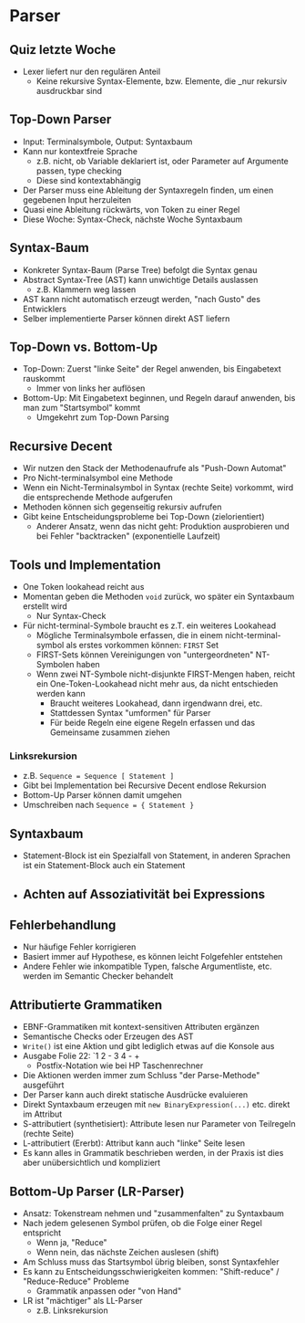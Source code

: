 # Parser

## Quiz letzte Woche
- Lexer liefert nur den regulären Anteil
    - Keine rekursive Syntax-Elemente, bzw. Elemente, die _nur rekursiv ausdruckbar sind

## Top-Down Parser
- Input: Terminalsymbole, Output: Syntaxbaum
- Kann nur kontextfreie Sprache
    - z.B. nicht, ob Variable deklariert ist, oder Parameter auf Argumente passen, type checking
    - Diese sind kontextabhängig
- Der Parser muss eine Ableitung der Syntaxregeln finden, um einen gegebenen Input herzuleiten
- Quasi eine Ableitung rückwärts, von Token zu einer Regel
- Diese Woche: Syntax-Check, nächste Woche Syntaxbaum

## Syntax-Baum
- Konkreter Syntax-Baum (Parse Tree) befolgt die Syntax genau
- Abstract Syntax-Tree (AST) kann unwichtige Details auslassen
    - z.B. Klammern weg lassen
- AST kann nicht automatisch erzeugt werden, "nach Gusto" des Entwicklers
- Selber implementierte Parser können direkt AST liefern

## Top-Down vs. Bottom-Up
- Top-Down: Zuerst "linke Seite" der Regel anwenden, bis Eingabetext rauskommt
    - Immer von links her auflösen
- Bottom-Up: Mit Eingabetext beginnen, und Regeln darauf anwenden, bis man zum "Startsymbol" kommt
    - Umgekehrt zum Top-Down Parsing

## Recursive Decent
- Wir nutzen den Stack der Methodenaufrufe als "Push-Down Automat"
- Pro Nicht-terminalsymbol eine Methode
- Wenn ein Nicht-Terminalsymbol in Syntax (rechte Seite) vorkommt, wird die entsprechende Methode aufgerufen
- Methoden können sich gegenseitig rekursiv aufrufen
- Gibt keine Entscheidungsprobleme bei Top-Down (zielorientiert)
    - Anderer Ansatz, wenn das nicht geht: Produktion ausprobieren und bei Fehler "backtracken" (exponentielle Laufzeit)

## Tools und Implementation
- One Token lookahead reicht aus
- Momentan geben die Methoden `void` zurück, wo später ein Syntaxbaum erstellt wird
    - Nur Syntax-Check
- Für nicht-terminal-Symbole braucht es z.T. ein weiteres Lookahead
    - Mögliche Terminalsymbole erfassen, die in einem nicht-terminal-symbol als erstes vorkommen können: `FIRST` Set
    - FIRST-Sets können Vereinigungen von "untergeordneten" NT-Symbolen haben
    - Wenn zwei NT-Symbole nicht-disjunkte FIRST-Mengen haben, reicht ein One-Token-Lookahead nicht mehr aus, da nicht entschieden werden kann
        - Braucht weiteres Lookahead, dann irgendwann drei, etc.
        - Stattdessen Syntax "umformen" für Parser
        - Für beide Regeln eine eigene Regeln erfassen und das Gemeinsame zusammen ziehen

### Linksrekursion
- z.B. `Sequence = Sequence [ Statement ]`
- Gibt bei Implementation bei Recursive Decent endlose Rekursion
- Bottom-Up Parser können damit umgehen
- Umschreiben nach `Sequence = { Statement }`

## Syntaxbaum
- Statement-Block ist ein Spezialfall von Statement, in anderen Sprachen ist ein Statement-Block auch ein Statement
- Achten auf Assoziativität bei Expressions
    - 

## Fehlerbehandlung
- Nur häufige Fehler korrigieren
- Basiert immer auf Hypothese, es können leicht Folgefehler entstehen
- Andere Fehler wie inkompatible Typen, falsche Argumentliste, etc. werden im Semantic Checker behandelt

## Attributierte Grammatiken
- EBNF-Grammatiken mit kontext-sensitiven Attributen ergänzen
- Semantische Checks oder Erzeugen des AST
- `Write()` ist eine Aktion und gibt lediglich etwas auf die Konsole aus
- Ausgabe Folie 22: `1 2 - 3 4 - +
    - Postfix-Notation wie bei HP Taschenrechner
- Die Aktionen werden immer zum Schluss "der Parse-Methode" ausgeführt
- Der Parser kann auch direkt statische Ausdrücke evaluieren
- Direkt Syntaxbaum erzeugen mit `new BinaryExpression(...)` etc. direkt im Attribut
- S-attributiert (synthetisiert): Attribute lesen nur Parameter von Teilregeln (rechte Seite)
- L-attributiert (Ererbt): Attribut kann auch "linke" Seite lesen
- Es kann alles in Grammatik beschrieben werden, in der Praxis ist dies aber unübersichtlich und kompliziert

## Bottom-Up Parser (LR-Parser)
- Ansatz: Tokenstream nehmen und "zusammenfalten" zu Syntaxbaum
- Nach jedem gelesenen Symbol prüfen, ob die Folge einer Regel entspricht
    - Wenn ja, "Reduce"
    - Wenn nein, das nächste Zeichen auslesen (shift)
- Am Schluss muss das Startsymbol übrig bleiben, sonst Syntaxfehler
- Es kann zu Entscheidungsschwierigkeiten kommen: "Shift-reduce" / "Reduce-Reduce" Probleme
    - Grammatik anpassen oder "von Hand"
- LR ist "mächtiger" als LL-Parser
    - z.B. Linksrekursion